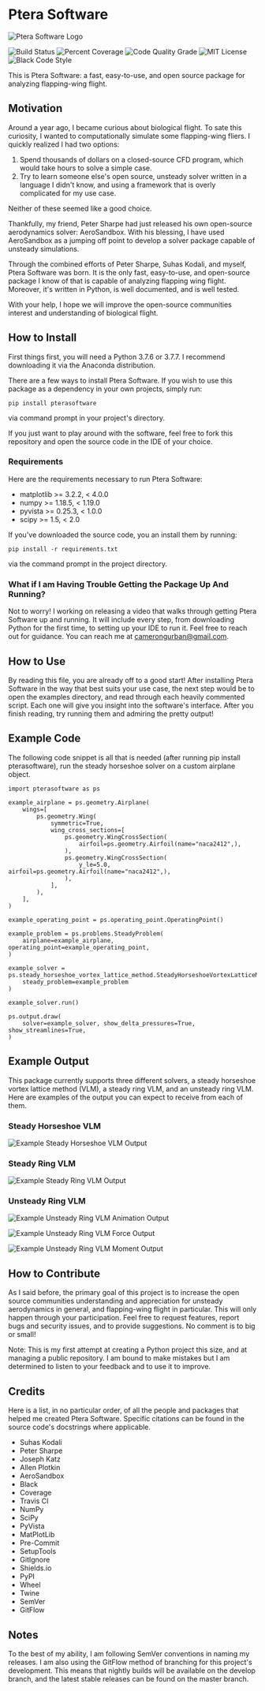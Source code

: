 # Ptera Software

![Ptera Software Logo](https://raw.githubusercontent.com/camUrban/PteraSoftware/master/docs/PteraSoftwareLogo.jpg)

![Build Status](https://img.shields.io/travis/camUrban/PteraSoftware)
![Percent Coverage](https://img.shields.io/codecov/c/gh/camUrban/PteraSoftware)
![Code Quality Grade](https://img.shields.io/codefactor/grade/github/camUrban/PteraSoftware)
![MIT License](https://img.shields.io/github/license/camUrban/PteraSoftware?color=blue)
![Black Code Style](https://img.shields.io/badge/code%20style-black-black)

This is Ptera Software: a fast, easy-to-use, and open source package for analyzing flapping-wing flight.

## Motivation

Around a year ago, I became curious about biological flight. To sate this curiosity, I wanted to computationally
simulate some flapping-wing fliers. I quickly realized I had two options:

1. Spend thousands of dollars on a closed-source CFD program, which would take hours to solve a simple case.
2. Try to learn someone else's open source, unsteady solver written in a language I didn't know, and using a framework
   that is overly complicated for my use case.

Neither of these seemed like a good choice.

Thankfully, my friend, Peter Sharpe had just released his own open-source aerodynamics solver: AeroSandbox. With his
blessing, I have used AeroSandbox as a jumping off point to develop a solver package capable of unsteady simulations.

Through the combined efforts of Peter Sharpe, Suhas Kodali, and myself, Ptera
Software was born. It is the only fast, easy-to-use, and open-source package I know of that is capable of analyzing
flapping wing flight. Moreover, it's written in Python, is well documented, and is well tested.

With your help, I hope we will improve the open-source communities interest and understanding of biological flight.

## How to Install

First things first, you will need a Python 3.7.6 or 3.7.7. I recommend downloading it via the Anaconda distribution.

There are a few ways to install Ptera Software. If you wish to use this package as a dependency in your own projects,
simply run:

```pip install pterasoftware```

via command prompt in your project's directory.

If you just want to play around with the software, feel free to fork this repository and open the source code in the IDE
of your choice.

### Requirements

Here are the requirements necessary to run Ptera Software:

* matplotlib >= 3.2.2, < 4.0.0
* numpy >= 1.18.5, < 1.19.0
* pyvista >= 0.25.3, < 1.0.0
* scipy >= 1.5, < 2.0
 
If you've downloaded the source code, you an install them by running:

```pip install -r requirements.txt```

via the command prompt in the project directory.

### What if I am Having Trouble Getting the Package Up And Running?

Not to worry! I working on releasing a video that walks through getting Ptera Software up and running. It will include
every step, from downloading Python for the first time, to setting up your IDE to run it. Feel free to reach out for
guidance. You can reach me at camerongurban@gmail.com.

## How to Use

By reading this file, you are already off to a good start! After installing Ptera Software in the way that best suits
your use case, the next step would be to open the examples directory, and read through each heavily commented script.
Each one will give you insight into the software's interface. After you finish reading, try running them and admiring
the pretty output!

## Example Code

The following code snippet is all that is needed (after running pip install pterasoftware), run the steady horseshoe
solver on a custom airplane object.

```
import pterasoftware as ps

example_airplane = ps.geometry.Airplane(
    wings=[
        ps.geometry.Wing(
            symmetric=True,
            wing_cross_sections=[
                ps.geometry.WingCrossSection(
                    airfoil=ps.geometry.Airfoil(name="naca2412",),
                ),
                ps.geometry.WingCrossSection(
                    y_le=5.0, airfoil=ps.geometry.Airfoil(name="naca2412",),
                ),
            ],
        ),
    ],
)

example_operating_point = ps.operating_point.OperatingPoint()

example_problem = ps.problems.SteadyProblem(
    airplane=example_airplane, operating_point=example_operating_point,
)

example_solver = ps.steady_horseshoe_vortex_lattice_method.SteadyHorseshoeVortexLatticeMethodSolver(
    steady_problem=example_problem
)

example_solver.run()

ps.output.draw(
    solver=example_solver, show_delta_pressures=True, show_streamlines=True,
)
```

## Example Output

This package currently supports three different solvers, a steady horseshoe vortex lattice method (VLM), a steady ring
VLM, and an unsteady ring VLM. Here are examples of the output you can expect to receive from each of them.

### Steady Horseshoe VLM

![Example Steady Horseshoe VLM Output](https://raw.githubusercontent.com/camUrban/PteraSoftware/master/docs/examples%20expected%20output/steady%20horseshoe%20vortex%20lattice%20method%20solver%20example%20expected%20output/Draw%20Output.jpg)

### Steady Ring VLM

![Example Steady Ring VLM Output](https://raw.githubusercontent.com/camUrban/PteraSoftware/master/docs/examples%20expected%20output/steady%20ring%20vortex%20lattice%20method%20solver%20example%20expected%20output/Draw%20Output.jpg)

### Unsteady Ring VLM

![Example Unsteady Ring VLM Animation Output](https://raw.githubusercontent.com/camUrban/PteraSoftware/master/docs/examples%20expected%20output/unsteady%20ring%20vortex%20lattice%20method%20solver%20variable%20example%20expected%20output/Animate%20Output.gif)

![Example Unsteady Ring VLM Force Output](https://raw.githubusercontent.com/camUrban/PteraSoftware/master/docs/examples%20expected%20output/unsteady%20ring%20vortex%20lattice%20method%20solver%20variable%20example%20expected%20output/Plot%20Output%201.png)

![Example Unsteady Ring VLM Moment Output](https://raw.githubusercontent.com/camUrban/PteraSoftware/master/docs/examples%20expected%20output/unsteady%20ring%20vortex%20lattice%20method%20solver%20variable%20example%20expected%20output/Plot%20Output%203.png)

## How to Contribute

As I said before, the primary goal of this project is to increase the open source communities understanding and
appreciation for unsteady aerodynamics in general, and flapping-wing flight in particular. This will only happen through
your participation. Feel free to request features, report bugs and security issues, and to provide suggestions. No
comment is to big or small!

Note: This is my first attempt at creating a Python project this size, and at managing a public repository. I am bound
to make mistakes but I am determined to listen to your feedback and to use it to improve.

## Credits

Here is a list, in no particular order, of all the people and packages that helped me created Ptera Software. Specific
citations can be found in the source code's docstrings where applicable.


* Suhas Kodali
* Peter Sharpe
* Joseph Katz
* Allen Plotkin
* AeroSandbox
* Black
* Coverage
* Travis CI
* NumPy
* SciPy
* PyVista
* MatPlotLib
* Pre-Commit
* SetupTools
* GitIgnore
* Shields.io
* PyPI
* Wheel
* Twine
* SemVer
* GitFlow

## Notes

To the best of my ability, I am following SemVer conventions in naming my releases. I am also using the GitFlow method
of branching for this project's development. This means that nightly builds will be available on the develop branch, and
the latest stable releases can be found on the master branch.
